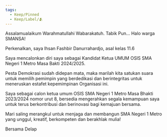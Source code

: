 ```yaml
---
tags:
  - Keep/Pinned
  - Keep/Label/🫂
---
```


Assalamualaikum Warahmatullahi Wabarakatuh. Tabik Pun... Halo warga SMANSA! 

Perkenalkan, saya Ihsan Fashbir Danurrahardjo, asal kelas 11.6

Saya mencalonkan diri saya sebagai Kandidat Ketua UMUM OSIS SMA Negeri 1 Metro Masa Bakti 2024/2025.

Pesta Demokrasi sudah didepan mata, maka marilah kita satukan suara untuk memilih pemimpin yang berdedikasi dan berintegritas untuk meneruskan estafet kepemimpinan Organisasi ini.

Saya sebagai calon ketua umum OSIS SMA Negeri 1 Metro Masa Bhakti 2023/2024 nomor urut 8, bersedia mengerahkan segala kemampuan saya untuk terus berkontribusi dan berinovasi bagi kemajuan bersama.

Mari saling merangkul untuk menjaga dan membangun SMA Negeri 1 Metro yang unggul, kreatif, berkompeten dan berakhlak mulia!

Bersama Delap
